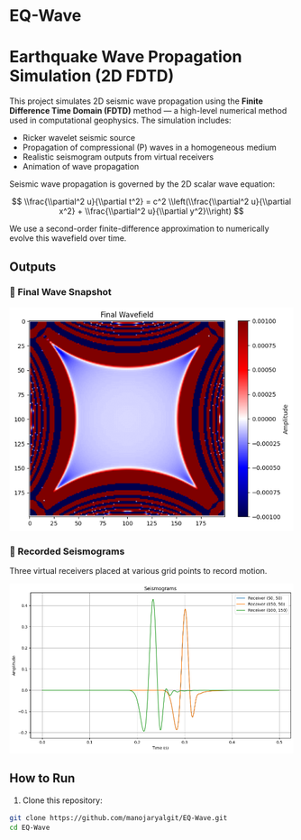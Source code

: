 # EQ-Wave
# Earthquake Wave Propagation Simulation (2D FDTD)

This project simulates 2D seismic wave propagation using the **Finite Difference Time Domain (FDTD)** method — a high-level numerical method used in computational geophysics. The simulation includes:

- Ricker wavelet seismic source
- Propagation of compressional (P) waves in a homogeneous medium
- Realistic seismogram outputs from virtual receivers
- Animation of wave propagation

Seismic wave propagation is governed by the 2D scalar wave equation:

$$
\\frac{\\partial^2 u}{\\partial t^2} = c^2 \\left(\\frac{\\partial^2 u}{\\partial x^2} + \\frac{\\partial^2 u}{\\partial y^2}\\right)
$$

We use a second-order finite-difference approximation to numerically evolve this wavefield over time.

## Outputs

### 🔹 Final Wave Snapshot

![Wavefield](wave_propagation.gif)

### 🔹 Recorded Seismograms

Three virtual receivers placed at various grid points to record motion.

![Wave Animation](seismograms.png)


## How to Run

1. Clone this repository:
```bash
git clone https://github.com/manojaryalgit/EQ-Wave.git
cd EQ-Wave
